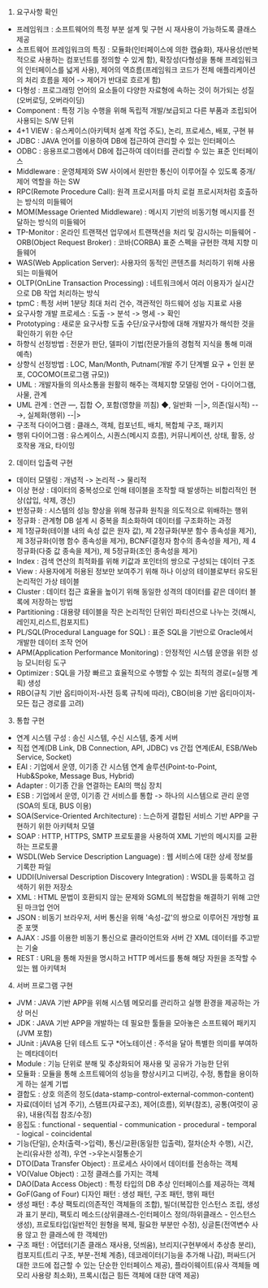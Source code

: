 1. 요구사항 확인  
- 프레임워크 : 소프트웨어의 특정 부분 설계 및 구현 시 재사용이 가능하도록 클래스 제공  
- 소프트웨어 프레임워크의 특징 : 모듈화(인터페이스에 의한 캡슐화), 재사용성(반복적으로 사용하는 컴포넌트를 정의할 수 있게 함), 확장성(다형성을 통해 프레임워크의 인터페이스를 넓게 사용), 제어의 역흐름(프레임워크 코드가 전체 애플리케이션의 처리 흐름을 제어 -> 제어가 반대로 흐르게 함)  
- 다형성 : 프로그래밍 언어의 요소들이 다양한 자료형에 속하는 것이 허가되는 성질(오버로딩, 오버라이딩)  
- Component : 특정 기능 수행을 위해 독립적 개발/보급되고 다른 부품과 조립되어 사용되는 S/W 단위  
- 4+1 VIEW : 유스케이스(아키텍처 설계 작업 주도), 논리, 프로세스, 배포, 구현 뷰  
- JDBC : JAVA 언어를 이용하여 DB에 접근하여 관리할 수 있는 인터페이스  
- ODBC : 응용프로그램에서 DB에 접근하여 데이터를 관리할 수 있는 표준 인터페이스  
- Middleware : 운영체제와 SW 사이에서 원만한 통신이 이루어질 수 있도록 중개/제어 역할을 하는 SW  
- RPC(Remote Procedure Call): 원격 프로시저를 마치 로컬 프로시저처럼 호출하는 방식의 미들웨어  
- MOM(Message Oriented Middleware) : 메시지 기반의 비동기형 메시지를 전달하는 방식의 미들웨어  
- TP-Monitor : 온라인 트랜잭션 업무에서 트랜잭션을 처리 및 감시하는 미들웨어  - ORB(Object Request Broker) : 코바(CORBA) 표준 스펙을 규현한 객체 지향 미들웨어  
- WAS(Web Application Server): 사용자의 동적인 콘텐츠를 처리하기 위해 사용되는 미들웨어  
- OLTP(OnLine Transaction Processing) : 네트워크에서 여러 이용자가 실시간으로 DB 작업 처리하는 방식  
- tpmC : 특정 서버 1분당 최대 처리 건수, 객관적인 하드웨어 성능 지표로 사용  
- 요구사항 개발 프로세스 : 도출 -> 분석 -> 명세 -> 확인  
- Prototyping : 새로운 요구사항 도출 수단/요구사항에 대해 개발자가 해석한 것을 확인하기 위한 수단  
- 하향식 선정방법 : 전문가 판단, 델파이 기법(전문가들의 경험적 지식을 통해 미래 예측)  
- 상향식 선정방법 : LOC, Man/Month, Putnam(개발 주기 단계별 요구 + 인원 분포, COCOMO(프로그램 규모))  
- UML : 개발자들의 의사소통을 원활히 해주는 객체지향 모델링 언어 - 다이어그램, 사물, 관계  
- UML 관계 : 연관 ―, 집합 ◇, 포함(영향을 끼침) ◆, 일반화 ㅡ|>, 의존(일시적) --→, 실체화(행위) --|>  
- 구조적 다이어그램 : 클래스, 객체, 컴포넌트, 배치, 복합체 구조, 패키지  
- 행위 다이어그램 : 유스케이스, 시퀀스(메시지 흐름), 커뮤니케이션, 상태, 활동, 상호작용 개요, 타이밍  

2. 데이터 입출력 구현  
- 데이터 모델링 : 개념적 -> 논리적 -> 물리적  
- 이상 현상 : 데이터의 중복성으로 인해 테이블을 조작할 때 발생하는 비합리적인 현상(삽입, 삭제, 갱신)  
- 반정규화 : 시스템의 성능 향상을 위해 정규화 원칙을 의도적으로 위배하는 행위  
- 정규화 : 관계형 DB 설계 시 중복을 최소화하여 데이터를 구조화하는 과정  
- 제 1정규화(테이블 내의 속성 값은 원자 값), 제 2정규화(부분 함수 종속성을 제거), 제 3정규화(이행 함수 종속성을 제거), BCNF(결정자 함수의 종속성을 제거), 제 4정규화(다중 값 종속을 제거), 제 5정규화(조인 종속성을 제거)  
- Index : 검색 연산의 최적화를 위해 키값과 포인터의 쌍으로 구성되는 데이터 구조  
- View : 사용자에게 허용된 정보만 보여주기 위해 하나 이상의 테이블로부터 유도된 논리적인 가상 테이블  
- Cluster : 데이터 접근 효율을 높이기 위해 동일한 성격의 데이터를 같은 데이터 블록에 저장하는 방법  
- Partitioning : 대용량 테이블을 작은 논리적인 단위인 파티션으로 나누는 것(해시,레인지,리스트,컴포지트)  
- PL/SQL(Procedural Language for SQL) : 표준 SQL을 기반으로 Oracle에서 개발한 데이터 조작 언어  
- APM(Application Performance Monitoring) : 안정적인 시스템 운영을 위한 성능 모니터링 도구  
- Optimizer : SQL을 가장 빠르고 효율적으로 수행할 수 있는 최적의 경로(=실행 계획) 생성  
- RBO(규칙 기반 옵티마이저-사전 등록 규칙에 따라), CBO(비용 기반 옵티마이저-모든 접근 경로를 고려)  

3. 통합 구현  
- 연계 시스템 구성 : 송신 시스템, 수신 시스템, 중계 서버  
- 직접 연계(DB Link, DB Connection, API, JDBC) vs 간접 연계(EAI, ESB/Web Service, Socket)  
- EAI : 기업에서 운영, 이기종 간 시스템 연계 솔루션(Point-to-Point, Hub&Spoke, Message Bus, Hybrid)  
- Adapter : 이기종 간을 연결하는 EAI의 핵심 장치  
- ESB : 기업에서 운영, 이기종 간 서비스를 통합 -> 하나의 시스템으로 관리 운영(SOA의 토대, BUS 이용)  
- SOA(Service-Oriented Architecture) : 느슨하게 결합된 서비스 기반 APP을 구현하기 위한 아키텍처 모델  
- SOAP : HTTP, HTTPS, SMTP 프로토콜을 사용하여 XML 기반의 메시지를 교환하는 프로토콜  
- WSDL(Web Service Description Language) : 웹 서비스에 대한 상세 정보를 기록한 파일  
- UDDI(Universal Description Discovery Integration) : WSDL을 등록하고 검색하기 위한 저장소  
- XML : HTML 문법이 호환되지 않는 문제와 SGML의 복잡함을 해결하기 위해 고안된 마크업 언어  
- JSON : 비동기 브라우저, 서버 통신을 위해 '속성-값'의 쌍으로 이루어진 개방형 표준 포맷  
- AJAX : JS를 이용한 비동기 통신으로 클라이언트와 서버 간 XML 데이터를 주고받는 기술  
- REST : URL을 통해 자원을 명시하고 HTTP 메서드를 통해 해당 자원을 조작할 수 있는 웹 아키텍처  

4. 서버 프로그램 구현  
- JVM : JAVA 기반 APP을 위해 시스템 메모리를 관리하고 실행 환경을 제공하는 가상 머신  
- JDK : JAVA 기반 APP을 개발하는 데 필요한 툴들을 모아놓은 소프트웨어 패키지(JVM 포함)  
- JUnit : jAVA용 단위 테스트 도구 *어노테이션 : 주석을 달아 특별한 의미를 부여하는 메타데이터  
- Module : 기능 단위로 분해 및 추상화되어 재사용 및 공유가 가능한 단위  
- 모듈화 : 모듈을 통해 소프트웨어의 성능을 향상시키고 디버깅, 수정, 통합을 용이하게 하는 설계 기법  
- 결합도 : 상호 의존의 정도(data-stamp-control-external-common-content)  
- 자료(데이터 넘겨 주기), 스탬프(자료구조), 제어(흐름), 외부(참조), 공통(여럿이 공유), 내용(직접 참조/수정)  
- 응집도 : functional - sequential - communication - procedural - temporal - logical - coincidental  
- 기능(단일), 순차(출력->입력), 통신/교환(동일한 입출력), 절차(순차 수행), 시간, 논리(유사한 성격), 우연 ->우논시절통순기  
- DTO(Data Transfer Object) : 프로세스 사이에서 데이터를 전송하는 객체  
- VO(Value Object) : 고정 클래스를 가지는 객체  
- DAO(Data Access Object) : 특정 타입의 DB 추상 인터페이스를 제공하는 객체  
- GoF(Gang of Four) 디자인 패턴 : 생성 패턴, 구조 패턴, 행위 패턴  
- 생성 패턴 : 추상 팩토리(의존적인 객체들의 조합), 빌더(복잡한 인스턴스 조립, 생성과 표기 분리), 팩토리 메소드(상위클래스-인터페이스 정의/하위클래스 - 인스턴스 생성), 프로토타입(일반적인 원형을 복제, 필요한 부분만 수정), 싱글톤(전역변수 사용 않고 한 클래스에 한 객체만)  
- 구조 패턴 : 어댑터(기존 클래스 재사용, 덧씌움), 브리지(구현부에서 추상층 분리), 컴포지트(트리 구조, 부분-전체 계층), 데코레이터(기능을 추가해 나감), 퍼싸드(거대한 코드에 접근할 수 있는 단순한 인터페이스 제공), 플라이웨이트(유사 객체들 메모리 사용량 최소화), 프록시(접근 힘든 객체에 대한 대역 제공)  
